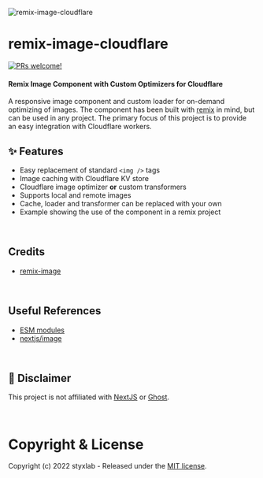 ![remix-image-cloudflare](https://remix.run/img/og.1.jpg)

# remix-image-cloudflare

[![PRs welcome!](https://img.shields.io/badge/PRs-welcome-brightgreen.svg)]()

#### Remix Image Component with Custom Optimizers for Cloudflare

A responsive image component and custom loader for on-demand optimizing of images. The component has been built with [remix](https://remix.run/) in mind, but can be used in any project. The primary focus of this project is to provide an easy integration with Cloudflare workers.

## ✨ Features

- Easy replacement of standard `<img />` tags
- Image caching with Cloudflare KV store
- Cloudflare image optimizer **or** custom transformers
- Supports local and remote images
- Cache, loader and transformer can be replaced with your own
- Example showing the use of the component in a remix project

&nbsp;

## Credits

- [remix-image](https://github.com/Josh-McFarlin/remix-image)

&nbsp;

## Useful References

- [ESM modules](https://gils-blog.tayar.org/posts/using-jsm-esm-in-nodejs-a-practical-guide-part-1/)
- [nextjs/image](https://github.com/vercel/next.js/blob/canary/packages/next/client/image.tsx)

&nbsp;

## 🧐 Disclaimer

This project is not affiliated with [NextJS](https://nextjs.org/) or [Ghost](https://ghost.org/).

&nbsp;

# Copyright & License

Copyright (c) 2022 styxlab - Released under the [MIT license](LICENSE).
